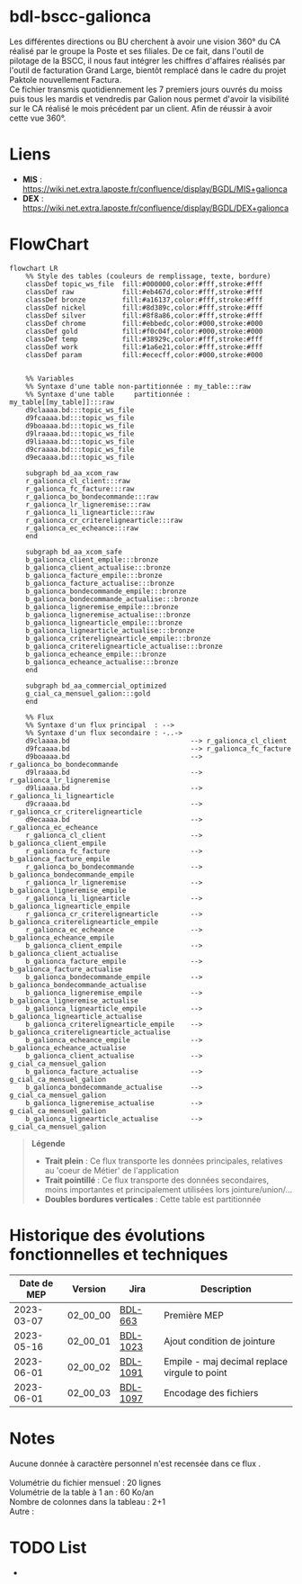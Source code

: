 # bdl-bscc-galionca
Les différentes directions ou BU cherchent à avoir une vision 360° du CA réalisé par le groupe la Poste et ses filiales. De ce fait, dans l'outil de pilotage de la BSCC, il nous faut intégrer les chiffres d'affaires réalisés par l'outil de facturation Grand Large, bientôt remplacé dans le cadre du projet Paktole nouvellement Factura.<br />
Ce fichier transmis quotidiennement les 7 premiers jours ouvrés du moiss puis tous les mardis et vendredis par Galion nous permet d'avoir la visibilité sur le CA réalisé le mois précédent par un client. Afin de réussir à avoir cette vue 360°.

# Liens
* **MIS** : https://wiki.net.extra.laposte.fr/confluence/display/BGDL/MIS+galionca
* **DEX** : https://wiki.net.extra.laposte.fr/confluence/display/BGDL/DEX+galionca


# FlowChart
```mermaid
flowchart LR
    %% Style des tables (couleurs de remplissage, texte, bordure)
    classDef topic_ws_file  fill:#000000,color:#fff,stroke:#fff
    classDef raw            fill:#eb467d,color:#fff,stroke:#fff
    classDef bronze         fill:#a16137,color:#fff,stroke:#fff
    classDef nickel         fill:#8d389c,color:#fff,stroke:#fff
    classDef silver         fill:#8f8a86,color:#fff,stroke:#fff
    classDef chrome         fill:#ebbedc,color:#000,stroke:#000
    classDef gold           fill:#f0c04f,color:#000,stroke:#000
    classDef temp           fill:#38929c,color:#fff,stroke:#fff
    classDef work           fill:#1a6e21,color:#fff,stroke:#fff
    classDef param          fill:#ececff,color:#000,stroke:#000


    %% Variables
    %% Syntaxe d'une table non-partitionnée : my_table:::raw
    %% Syntaxe d'une table     partitionnée : my_table[[my_table]]:::raw
    d9claaaa.bd:::topic_ws_file
    d9fcaaaa.bd:::topic_ws_file
    d9boaaaa.bd:::topic_ws_file
    d9lraaaa.bd:::topic_ws_file
    d9liaaaa.bd:::topic_ws_file
    d9craaaa.bd:::topic_ws_file
    d9ecaaaa.bd:::topic_ws_file

    subgraph bd_aa_xcom_raw
    r_galionca_cl_client:::raw
    r_galionca_fc_facture:::raw
    r_galionca_bo_bondecommande:::raw
    r_galionca_lr_ligneremise:::raw
    r_galionca_li_lignearticle:::raw
    r_galionca_cr_criterelignearticle:::raw
    r_galionca_ec_echeance:::raw
    end

    subgraph bd_aa_xcom_safe
    b_galionca_client_empile:::bronze
    b_galionca_client_actualise:::bronze
    b_galionca_facture_empile:::bronze
    b_galionca_facture_actualise:::bronze
    b_galionca_bondecommande_empile:::bronze
    b_galionca_bondecommande_actualise:::bronze
    b_galionca_ligneremise_empile:::bronze
    b_galionca_ligneremise_actualise:::bronze
    b_galionca_lignearticle_empile:::bronze
    b_galionca_lignearticle_actualise:::bronze
    b_galionca_criterelignearticle_empile:::bronze
    b_galionca_criterelignearticle_actualise:::bronze
    b_galionca_echeance_empile:::bronze
    b_galionca_echeance_actualise:::bronze
    end

    subgraph bd_aa_commercial_optimized
    g_cial_ca_mensuel_galion:::gold
    end

    %% Flux
    %% Syntaxe d'un flux principal  : -->
    %% Syntaxe d'un flux secondaire : -..->
    d9claaaa.bd                              --> r_galionca_cl_client
    d9fcaaaa.bd                              --> r_galionca_fc_facture
    d9boaaaa.bd                              --> r_galionca_bo_bondecommande
    d9lraaaa.bd                              --> r_galionca_lr_ligneremise
    d9liaaaa.bd                              --> r_galionca_li_lignearticle
    d9craaaa.bd                              --> r_galionca_cr_criterelignearticle
    d9ecaaaa.bd                              --> r_galionca_ec_echeance
    r_galionca_cl_client                     --> b_galionca_client_empile
    r_galionca_fc_facture                    --> b_galionca_facture_empile
    r_galionca_bo_bondecommande              --> b_galionca_bondecommande_empile
    r_galionca_lr_ligneremise                --> b_galionca_ligneremise_empile
    r_galionca_li_lignearticle               --> b_galionca_lignearticle_empile
    r_galionca_cr_criterelignearticle        --> b_galionca_criterelignearticle_empile
    r_galionca_ec_echeance                   --> b_galionca_echeance_empile
    b_galionca_client_empile                 --> b_galionca_client_actualise
    b_galionca_facture_empile                --> b_galionca_facture_actualise
    b_galionca_bondecommande_empile          --> b_galionca_bondecommande_actualise
    b_galionca_ligneremise_empile            --> b_galionca_ligneremise_actualise
    b_galionca_lignearticle_empile           --> b_galionca_lignearticle_actualise
    b_galionca_criterelignearticle_empile    --> b_galionca_criterelignearticle_actualise
    b_galionca_echeance_empile               --> b_galionca_echeance_actualise
    b_galionca_client_actualise              --> g_cial_ca_mensuel_galion
    b_galionca_facture_actualise             --> g_cial_ca_mensuel_galion
    b_galionca_bondecommande_actualise       --> g_cial_ca_mensuel_galion
    b_galionca_ligneremise_actualise         --> g_cial_ca_mensuel_galion
    b_galionca_lignearticle_actualise        --> g_cial_ca_mensuel_galion
```

> **Légende**
> * **Trait plein** : Ce flux transporte les données principales, relatives au 'coeur de Métier' de l'application
> * **Trait pointillé** : Ce flux transporte des données secondaires, moins importantes et principalement utilisées lors jointure/union/...
> * **Doubles bordures verticales** : Cette table est partitionnée


# Historique des évolutions fonctionnelles et techniques
| Date de MEP | Version  | Jira                                                               | Description                                                |
|-------------|----------|--------------------------------------------------------------------|------------------------------------------------------------|
| 2023-03-07  | 02_00_00 | [BDL-663](https://jira.net.extra.laposte.fr/jira/browse/BDL-663)   | Première MEP                                               |
| 2023-05-16  | 02_00_01 | [BDL-1023](https://jira.net.extra.laposte.fr/jira/browse/BDL-1023) | Ajout condition de jointure                                |
| 2023-06-01  | 02_00_02 | [BDL-1091](https://jira.net.extra.laposte.fr/jira/browse/BDL-1091) | Empile - maj decimal replace virgule to point              |
| 2023-06-01  | 02_00_03 | [BDL-1097](https://jira.net.extra.laposte.fr/jira/browse/BDL-1097) | Encodage des fichiers                                      |


# Notes
Aucune donnée à caractère personnel n'est recensée dans ce flux .<br />
<br />
Volumétrie du fichier mensuel : 20 lignes<br />
Volumétrie de la table à 1 an : 60 Ko/an<br />
Nombre de colonnes dans la tableau :  2+1<br />
Autre :

# TODO List
*

